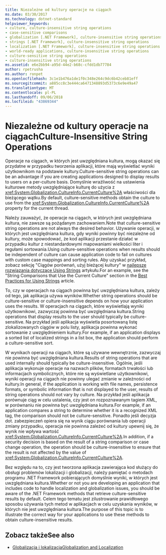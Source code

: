 ```yaml
---
title: Niezależne od kultury operacje na ciągach
ms.date: 03/30/2017
ms.technology: dotnet-standard
helpviewer_keywords:
- culture, culture-insensitive string operations
- case-sensitive comparisons
- globalization [.NET Framework], culture-insensitive string operations
- strings [.NET Framework], culture-insensitive string operations
- localization [.NET Framework], culture-insensitive string operations
- world-ready applications, culture-insensitive string operations
- culture-sensitive string operations
- culture-insensitive string operations
ms.assetid: e6e2bb94-a95d-44e2-b68c-cfdd1db77784
author: rpetrusha
ms.author: ronpet
ms.openlocfilehash: 3c1e1b476a1de1f0c348e264c9dc6b42ceb81eff
ms.sourcegitcommit: a885cc8c3e444ca6471348893d5373c6e9e49a47
ms.translationtype: MT
ms.contentlocale: pl-PL
ms.lasthandoff: 09/06/2018
ms.locfileid: "43869344"
---
```

# <a name="culture-insensitive-string-operations"></a><span data-ttu-id="f292f-102">Niezależne od kultury operacje na ciągach</span><span class="sxs-lookup"><span data-stu-id="f292f-102">Culture-Insensitive String Operations</span></span>
<span data-ttu-id="f292f-103">Operacje na ciągach, w których jest uwzględniana kultura, mogą okazać się przydatne w przypadku tworzenia aplikacji, które mają wyświetlać wyniki użytkownikom na podstawie kultury.</span><span class="sxs-lookup"><span data-stu-id="f292f-103">Culture-sensitive string operations can be an advantage if you are creating applications designed to display results to users on a per-culture basis.</span></span> <span data-ttu-id="f292f-104">Domyślnie wrażliwość na ustawienia kulturowe metody uwzględniające kulturę do użycia z <xref:System.Globalization.CultureInfo.CurrentCulture%2A> właściwości dla bieżącego wątku.</span><span class="sxs-lookup"><span data-stu-id="f292f-104">By default, culture-sensitive methods obtain the culture to use from the <xref:System.Globalization.CultureInfo.CurrentCulture%2A> property for the current thread.</span></span>  
  
 <span data-ttu-id="f292f-105">Należy zauważyć, że operacje na ciągach, w których jest uwzględniana kultura, nie zawsze są pożądanym zachowaniem.</span><span class="sxs-lookup"><span data-stu-id="f292f-105">Note that culture-sensitive string operations are not always the desired behavior.</span></span> <span data-ttu-id="f292f-106">Używanie operacji, w których jest uwzględniana kultura, gdy wyniki powinny być niezależne od kultury, może spowodować, że kod aplikacji przestanie działać w przypadku kultur z niestandardowymi mapowaniami wielkości liter i regułami sortowania.</span><span class="sxs-lookup"><span data-stu-id="f292f-106">Using culture-sensitive operations when results should be independent of culture can cause application code to fail on cultures with custom case mappings and sorting rules.</span></span> <span data-ttu-id="f292f-107">Aby uzyskać przykład, zobacz sekcję "Ciągów porównań, użyj bieżącej kultury" w [najlepsze rozwiązania dotyczące Using Strings](../../../docs/standard/base-types/best-practices-strings.md) artykułu.</span><span class="sxs-lookup"><span data-stu-id="f292f-107">For an example, see the "String Comparisons that Use the Current Culture" section in the [Best Practices for Using Strings](../../../docs/standard/base-types/best-practices-strings.md) article.</span></span>  
  
 <span data-ttu-id="f292f-108">To, czy w operacjach na ciągach powinna być uwzględniana kultura, zależy od tego, jak aplikacja używa wyników.</span><span class="sxs-lookup"><span data-stu-id="f292f-108">Whether string operations should be culture-sensitive or culture-insensitive depends on how your application uses the results.</span></span> <span data-ttu-id="f292f-109">W operacjach na ciągach, które wyświetlają wyniki użytkownikowi, zazwyczaj powinna być uwzględniana kultura.</span><span class="sxs-lookup"><span data-stu-id="f292f-109">String operations that display results to the user should typically be culture-sensitive.</span></span> <span data-ttu-id="f292f-110">Na przykład jeśli aplikacja wyświetla posortowaną listę zlokalizowanych ciągów w polu listy, aplikacja powinna wykonać sortowanie z uwzględnieniem kultury.</span><span class="sxs-lookup"><span data-stu-id="f292f-110">For example, if an application displays a sorted list of localized strings in a list box, the application should perform a culture-sensitive sort.</span></span>  
  
 <span data-ttu-id="f292f-111">W wynikach operacji na ciągach, które są używane wewnętrznie, zazwyczaj nie powinna być uwzględniana kultura.</span><span class="sxs-lookup"><span data-stu-id="f292f-111">Results of string operations that are used internally should typically be culture-insensitive.</span></span> <span data-ttu-id="f292f-112">Ogólnie, jeśli aplikacja wykonuje operacje na nazwach plików, formatach trwałości lub informacjach symbolicznych, które nie są wyświetlane użytkownikowi, wyniki operacji na ciągach nie powinny ulegać zmianie w zależności od kultury.</span><span class="sxs-lookup"><span data-stu-id="f292f-112">In general, if the application is working with file names, persistence formats, or symbolic information that is not displayed to the user, results of string operations should not vary by culture.</span></span> <span data-ttu-id="f292f-113">Na przykład jeśli aplikacja porównuje ciąg w celu ustalenia, czy jest on rozpoznawanym tagiem XML, w porównaniu nie powinna być uwzględniana kultura.</span><span class="sxs-lookup"><span data-stu-id="f292f-113">For example, if an application compares a string to determine whether it is a recognized XML tag, the comparison should not be culture-sensitive.</span></span> <span data-ttu-id="f292f-114">Ponadto jeśli decyzja dot. zabezpieczeń opiera się na wynik ciągu porównania lub operacji zmiany przypadku, operacja nie powinna zależeć od kultury upewnij się, że wynik nie wpływa wartość <xref:System.Globalization.CultureInfo.CurrentCulture%2A>.</span><span class="sxs-lookup"><span data-stu-id="f292f-114">In addition, if a security decision is based on the result of a string comparison or case change operation, the operation should be culture-insensitive to ensure that the result is not affected by the value of <xref:System.Globalization.CultureInfo.CurrentCulture%2A>.</span></span>  
  
 <span data-ttu-id="f292f-115">Bez względu na to, czy jest tworzona aplikacja zawierająca kod służący do obsługi problemów lokalizacji i globalizacji, należy pamiętać o metodach programu .NET Framework pobierających domyślnie wyniki, w których jest uwzględniana kultura.</span><span class="sxs-lookup"><span data-stu-id="f292f-115">Whether or not you are developing an application that includes code to handle localization and globalization issues, you should be aware of the .NET Framework methods that retrieve culture-sensitive results by default.</span></span> <span data-ttu-id="f292f-116">Celem tego tematu jest zilustrowanie prawidłowego sposobu używania tych metod w aplikacjach w celu uzyskania wyników, w których nie jest uwzględniana kultura.</span><span class="sxs-lookup"><span data-stu-id="f292f-116">The purpose of this topic is to illustrate the correct way for your applications to use these methods to obtain culture-insensitive results.</span></span>  
  
## <a name="see-also"></a><span data-ttu-id="f292f-117">Zobacz także</span><span class="sxs-lookup"><span data-stu-id="f292f-117">See also</span></span>

- [<span data-ttu-id="f292f-118">Globalizacja i lokalizacja</span><span class="sxs-lookup"><span data-stu-id="f292f-118">Globalization and Localization</span></span>](../../../docs/standard/globalization-localization/index.md)
